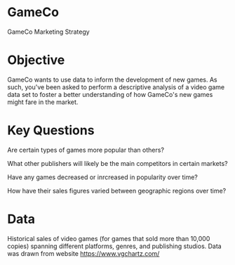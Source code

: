 # GameCo
GameCo Marketing Strategy
# Objective
GameCo wants to use data to inform the development of new games. As such, you've been asked to perform a descriptive analysis of a video game data set to foster a better understanding of how GameCo's new games might fare in the market.
# Key Questions
Are certain types of games more popular than others?

What other publishers will likely be the main competitors in certain markets?

Have any games decreased or inrcreased in popularity over time?

How have their sales figures varied between geographic regions over time?
# Data
Historical sales of video games (for games that sold more than 10,000 copies) spanning different platforms, genres, and publishing studios. Data was drawn from website https://www.vgchartz.com/
